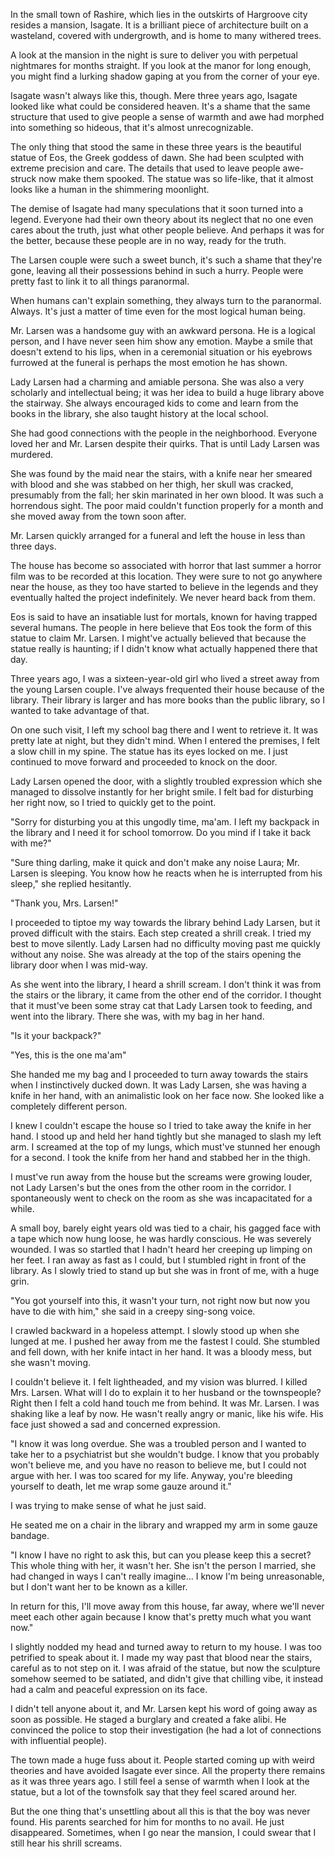In the small town of Rashire, which lies in the outskirts of Hargroove city resides a mansion, Isagate. It is a brilliant piece of architecture built on a wasteland, covered with undergrowth, and is home to many withered trees.

A look at the mansion in the night is sure to deliver you with perpetual nightmares for months straight. If you look at the manor for long enough, you might find a lurking shadow gaping at you from the corner of your eye.

Isagate wasn't always like this, though. Mere three years ago, Isagate looked like what could be considered heaven. It's a shame that the same structure that used to give people a sense of warmth and awe had morphed into something so hideous, that it's almost unrecognizable.

The only thing that stood the same in these three years is the beautiful statue of Eos, the Greek goddess of dawn. She had been sculpted with extreme precision and care. The details that used to leave people awe-struck now make them spooked. The statue was so life-like, that it almost looks like a human in the shimmering moonlight.

The demise of Isagate had many speculations that it soon turned into a legend. Everyone had their own theory about its neglect that no one even cares about the truth, just what other people believe. And perhaps it was for the better, because these people are in no way, ready for the truth.

The Larsen couple were such a sweet bunch, it's such a shame that they're gone, leaving all their possessions behind in such a hurry. People were pretty fast to link it to all things paranormal.

When humans can't explain something, they always turn to the paranormal. Always. It's just a matter of time even for the most logical human being.

Mr. Larsen was a handsome guy with an awkward persona. He is a logical person, and I have never seen him show any emotion. Maybe a smile that doesn't extend to his lips, when in a ceremonial situation or his eyebrows furrowed at the funeral is perhaps the most emotion he has shown.

Lady Larsen had a charming and amiable persona. She was also a very scholarly and intellectual being; it was her idea to build a huge library above the stairway. She always encouraged kids to come and learn from the books in the library, she also taught history at the local school.

She had good connections with the people in the neighborhood. Everyone loved her and Mr. Larsen despite their quirks. That is until Lady Larsen was murdered.

She was found by the maid near the stairs, with a knife near her smeared with blood and she was stabbed on her thigh, her skull was cracked, presumably from the fall; her skin marinated in her own blood. It was such a horrendous sight. The poor maid couldn't function properly for a month and she moved away from the town soon after.

Mr. Larsen quickly arranged for a funeral and left the house in less than three days.

The house has become so associated with horror that last summer a horror film was to be recorded at this location. They were sure to not go anywhere near the house, as they too have started to believe in the legends and they eventually halted the project indefinitely. We never heard back from them.

Eos is said to have an insatiable lust for mortals, known for having trapped several humans. The people in here believe that Eos took the form of this statue to claim Mr. Larsen. I might've actually believed that because the statue really is haunting; if I didn't know what actually happened there that day.

Three years ago, I was a sixteen-year-old girl who lived a street away from the young Larsen couple. I've always frequented their house because of the library. Their library is larger and has more books than the public library, so I wanted to take advantage of that.

On one such visit, I left my school bag there and I went to retrieve it. It was pretty late at night, but they didn't mind. When I entered the premises, I felt a slow chill in my spine. The statue has its eyes locked on me. I just continued to move forward and proceeded to knock on the door.

Lady Larsen opened the door, with a slightly troubled expression which she managed to dissolve instantly for her bright smile. I felt bad for disturbing her right now, so I tried to quickly get to the point.

"Sorry for disturbing you at this ungodly time, ma'am. I left my backpack in the library and I need it for school tomorrow. Do you mind if I take it back with me?"

"Sure thing darling, make it quick and don't make any noise Laura; Mr. Larsen is sleeping. You know how he reacts when he is interrupted from his sleep," she replied hesitantly.

"Thank you, Mrs. Larsen!"

I proceeded to tiptoe my way towards the library behind Lady Larsen, but it proved difficult with the stairs. Each step created a shrill creak. I tried my best to move silently. Lady Larsen had no difficulty moving past me quickly without any noise. She was already at the top of the stairs opening the library door when I was mid-way.

As she went into the library, I heard a shrill scream. I don't think it was from the stairs or the library, it came from the other end of the corridor. I thought that it must've been some stray cat that Lady Larsen took to feeding, and went into the library. There she was, with my bag in her hand.

"Is it your backpack?"

"Yes, this is the one ma'am"

She handed me my bag and I proceeded to turn away towards the stairs when I instinctively ducked down. It was Lady Larsen, she was having a knife in her hand, with an animalistic look on her face now. She looked like a completely different person.

I knew I couldn't escape the house so I tried to take away the knife in her hand. I stood up and held her hand tightly but she managed to slash my left arm. I screamed at the top of my lungs, which must've stunned her enough for a second. I took the knife from her hand and stabbed her in the thigh.

I must've run away from the house but the screams were growing louder, not Lady Larsen's but the ones from the other room in the corridor. I spontaneously went to check on the room as she was incapacitated for a while.

A small boy, barely eight years old was tied to a chair, his gagged face with a tape which now hung loose, he was hardly conscious. He was severely wounded. I was so startled that I hadn't heard her creeping up limping on her feet. I ran away as fast as I could, but I stumbled right in front of the library. As I slowly tried to stand up but she was in front of me, with a huge grin.

"You got yourself into this, it wasn't your turn, not right now but now you have to die with him," she said in a creepy sing-song voice.

I crawled backward in a hopeless attempt. I slowly stood up when she lunged at me. I pushed her away from me the fastest I could. She stumbled and fell down, with her knife intact in her hand. It was a bloody mess, but she wasn't moving.

I couldn't believe it. I felt lightheaded, and my vision was blurred. I killed Mrs. Larsen. What will I do to explain it to her husband or the townspeople? Right then I felt a cold hand touch me from behind. It was Mr. Larsen. I was shaking like a leaf by now. He wasn't really angry or manic, like his wife. His face just showed a sad and concerned expression.

"I know it was long overdue. She was a troubled person and I wanted to take her to a psychiatrist but she wouldn't budge. I know that you probably won't believe me, and you have no reason to believe me, but I could not argue with her. I was too scared for my life. Anyway, you're bleeding yourself to death, let me wrap some gauze around it."

I was trying to make sense of what he just said.

He seated me on a chair in the library and wrapped my arm in some gauze bandage.

"I know I have no right to ask this, but can you please keep this a secret? This whole thing with her, it wasn't her. She isn't the person I married, she had changed in ways I can't really imagine... I know I'm being unreasonable, but I don't want her to be known as a killer.

In return for this, I'll move away from this house, far away, where we'll never meet each other again because I know that's pretty much what you want now."

I slightly nodded my head and turned away to return to my house. I was too petrified to speak about it. I made my way past that blood near the stairs, careful as to not step on it. I was afraid of the statue, but now the sculpture somehow seemed to be satiated, and didn't give that chilling vibe, it instead had a calm and peaceful expression on its face.

I didn't tell anyone about it, and Mr. Larsen kept his word of going away as soon as possible. He staged a burglary and created a fake alibi. He convinced the police to stop their investigation (he had a lot of connections with influential people).

The town made a huge fuss about it. People started coming up with weird theories and have avoided Isagate ever since. All the property there remains as it was three years ago. I still feel a sense of warmth when I look at the statue, but a lot of the townsfolk say that they feel scared around her.

But the one thing that's unsettling about all this is that the boy was never found. His parents searched for him for months to no avail. He just disappeared. Sometimes, when I go near the mansion, I could swear that I still hear his shrill screams.